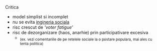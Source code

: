 Critica

- model simplist si incomplet
- nu se evita <a target="_blank" href="https://imgur.com/gallery/inginerie-sociala-fRERkCS">ingineria sociala</a>
- risc crescut de _'voter fatigue'_
- risc de dezorganizare (haos, anarhie) prin participativare excesiva
  - <sub>(ex. vezi comentariile de pe retelele sociale la o postare populara, mai ales cu tenta politica)</sub>
